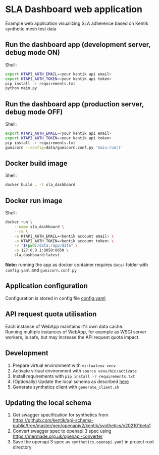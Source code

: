# SLA Dashboard web application
Example web application visualizing SLA adherence based on Kentik synthetic mesh test data

## Run the dashboard app (development server, debug mode ON)

Shell:
```bash
export KTAPI_AUTH_EMAIL=<your kentik api email>
export KTAPI_AUTH_TOKEN=<your kentik api token>
pip install -r requirements.txt
python main.py
```

## Run the dashboard app (production server, debug mode OFF)

Shell:
```bash
export KTAPI_AUTH_EMAIL=<your kentik api email>
export KTAPI_AUTH_TOKEN=<your kentik api token>
pip install -r requirements.txt
gunicorn --config=data/gunicorn.conf.py 'main:run()'
```

## Docker build image

Shell:
```bash
docker build . -t sla_dashboard
```

## Docker run image
Shell:
```bash
docker run \
    --name sla_dashboard \
    --rm \
    -e KTAPI_AUTH_EMAIL=<kentik account email> \
    -e KTAPI_AUTH_TOKEN=<kentik account token> \
    -v "$(pwd)/data:/app/data" \
    -p 127.0.0.1:8050:8050 \
    sla_dashboard:latest
```
**Note:** running the app as docker container requires `data/` folder with `config.yaml` and `gunicorn.conf.py`

## Application configuration

Configuration is stored in config file [config.yaml](./data/config.yaml)

## API request quota utilisation

Each instance of WebApp maintains it's own data cache.  
Running multiple instances of WebApp, for example as WSGI server workers, is safe, but may increase the API request quota impact.

## Development

1. Prepare virtual environment with `virtualenv venv`
1. Activate virtual environment with `source venv/bin/activate`
1. Install requirements with `pip install -r requirements.txt`
1. (Optionally) Update the local schema as described [here](##Updating-the-local-schema)
1. Generate synthetics client with `generate_client.sh`

## Updating the local schema

1. Get swagger specification for synthetics from <https://github.com/kentik/api-schema-public/tree/master/gen/openapiv2/kentik/synthetics/v202101beta1>
1. Convert swagger spec to openapi 3 spec using <https://mermade.org.uk/openapi-converter>
1. Save the openapi 3 spec as `synthetics.openapi.yaml` in project root directory
